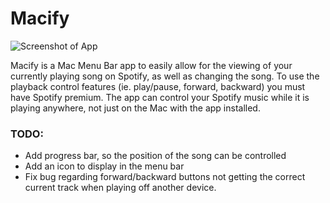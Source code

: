 # Macify

![Screenshot of App](https://i.imgur.com/NAEmO5i.png)

Macify is a Mac Menu Bar app to easily allow for the viewing of your currently playing song on Spotify, as well as changing the song. To use the playback control features (ie. play/pause, forward, backward) you must have Spotify premium. The app can control your Spotify music while it is playing anywhere, not just on the Mac with the app installed.

### TODO:
* Add progress bar, so the position of the song can be controlled
* Add an icon to display in the menu bar
* Fix bug regarding forward/backward buttons not getting the correct current track when playing off another device.